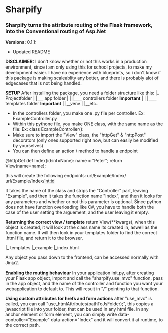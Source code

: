 # Sharpify
### Sharpify turns the attribute routing of the Flask framework, into the Conventional routing of Asp.Net


**Versions:**
0.1.1:
- Updated README


**DISCLAIMER:** 
I don't know whether or not this works in a production environment, since i am only using this for school projects, to make my development easier. I have no experience with blueprints, so i don't know if this package is making scaleablity any better, and there is probably alot of edgecases that is not being handled.

**SETUP**
After installing the package, you need a folder structure like this:
|_ Projectfolder
| |___ app folder
| |   |____ controllers folder **Important**
| |   |____ templates folder **Important**
| |__venv
| |__etc..

- In the controllers folder, you make one .py file per controller. Ex: ExampleController.py
- Within this pythone file, you make ONE class, with the same name as the file: Ex: class ExampleController():
- Make sure to import the "View" class, the "httpGet" & "httpPost" decorators (only ones supported right now, but can easily be modified by yourselves)
- You can then define an action / method to handle a endpoint

@httpGet
def Index(id:int=None):
    name = "Peter";
    return View(name=name);

this will create the following endpoints:
url/Example/Index/
url/Example/Index/<int:id>

It takes the name of the class and strips the "Controller" part, leaving "Example", and then it takes the function name "Index", and then it looks for any parameters and whether or not this parameter is optional.
Since python does not have function overloading like C#, you have to handle both the case of the user setting the arguement, and the user leaving it empty. 

**Returning the correct view / template**
return View(**kwargs), when this object is created, it will look at the class name its created in, aswell as the function name. It will then look in your templates folder to find the correct .html file, and return it to the browser.

|_ templates
  |_example
    |_index.html

Any object you pass down to the frontend, can be accessed normally with Jinja2.

**Enabling the routing behaviour**
In your application init.py, after creating your Flask app object, import and call the "sharpify.use_mvc" function, pass in the app object, and the name of the controller and function you want your webapplication to default to. This will result in "/" pointing to that function.

**Using custom attributes for hrefs and form actions**
after "use_mvc" is called, you can call "use_htmlAttributes(pathToJsFolder);", this copies a javascript file into your folder, that can be used in any html file.
In any anchor element or form element, you can simply write data-controller="Example" data-action="Index" and it will convert it at runtime, to the correct path.
